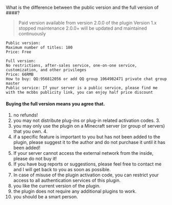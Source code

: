 What is the difference between the public version and the full version of ####?
>Paid version available from version 2.0.0 of the plugin
Version 1.x stopped maintenance
2.0.0+ will be updated and maintained continuously


```
Public version:
Maximum number of titles: 100
Price: Free

Full version:
No restrictions, after-sales service, one-on-one service, customization, and other privileges
Price: 66RMB
How to buy: QQ:956812056 or add QQ group 1064982471 private chat group master
Public service: If your server is a public service, please find me with the mcbbs publicity link, you can enjoy half price discount
```

#### Buying the full version means you agree that.
1. no refunds!
2. you may not distribute plug-ins or plug-in related activation codes. 3.
3. you may only use the plugin on a Minecraft server (or group of servers) that you own. 4.
4. if a specific feature is important to you but has not been added to the plugin, please suggest it to the author and do not purchase it until it has been added!
5. If your server cannot access the external network from the inside, please do not buy it!
6. If you have bug reports or suggestions, please feel free to contact me and I will get back to you as soon as possible.
7. In case of misuse of the plugin activation code, you can restrict your access to all authentication services of this plugin.
8. you like the current version of the plugin.
9. the plugin does not require any additional plugins to work.
10. you should be a smart person.